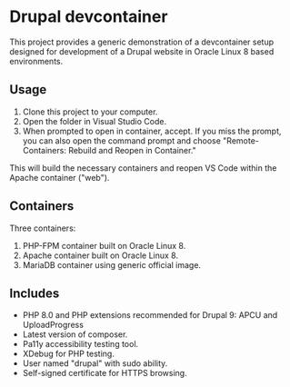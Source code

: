 # Drupal devcontainer

This project provides a generic demonstration of a devcontainer setup designed for development of a Drupal website in Oracle Linux 8 based environments.

## Usage

1. Clone this project to your computer.
1. Open the folder in Visual Studio Code.
1. When prompted to open in container, accept. If you miss the prompt, you can also open the command prompt and choose "Remote-Containers: Rebuild and Reopen in Container."

This will build the necessary containers and reopen VS Code within the Apache container ("web").

## Containers

Three containers:

1. PHP-FPM container built on Oracle Linux 8.
1. Apache container built on Oracle Linux 8.
1. MariaDB container using generic official image.

## Includes

- PHP 8.0 and PHP extensions recommended for Drupal 9: APCU and UploadProgress
- Latest version of composer.
- Pa11y accessibility testing tool.
- XDebug for PHP testing.
- User named "drupal" with sudo ability.
- Self-signed certificate for HTTPS browsing.
